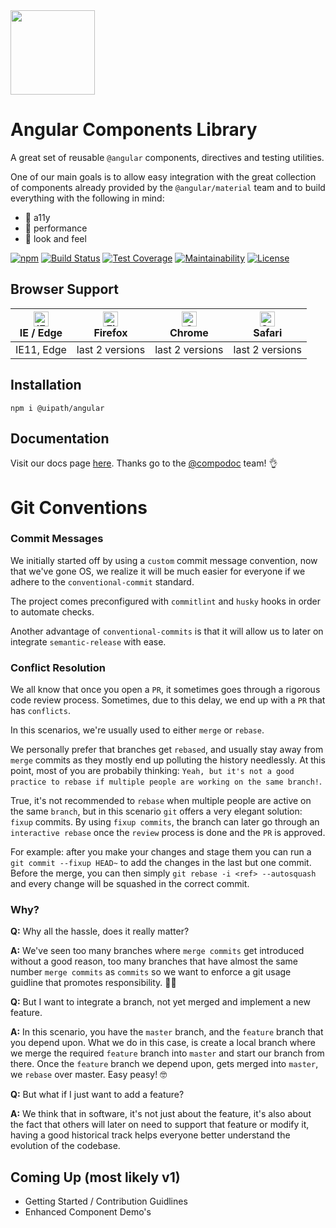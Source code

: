 <img src="https://raw.githubusercontent.com/UiPath/angular-components/master/logo.png" width="135" />

# Angular Components Library

A great set of reusable `@angular` components, directives and testing utilities.

One of our main goals is to allow easy integration with the great collection of components already provided by the `@angular/material` team and to build everything with the following in mind:

- 🤘 a11y
- 🚀 performance
- 💖 look and feel

[![npm](https://img.shields.io/npm/v/@uipath/angular.svg)](https://www.npmjs.com/package/@uipath/angular)
[![Build Status](https://uipath.visualstudio.com/angular-components/_apis/build/status/UiPath.angular-components?branchName=master)](https://uipath.visualstudio.com/angular-components/_build/latest?definitionId=387&branchName=master)
[![Test Coverage](https://api.codeclimate.com/v1/badges/61117dc99c96535bbfb2/test_coverage)](https://codeclimate.com/github/UiPath/angular-components/test_coverage)
[![Maintainability](https://api.codeclimate.com/v1/badges/61117dc99c96535bbfb2/maintainability)](https://codeclimate.com/github/UiPath/angular-components/maintainability)
[![License](https://badgen.net/badge/license/MIT/blue)]()

## Browser Support

| [<img src="https://raw.githubusercontent.com/alrra/browser-logos/master/src/edge/edge_48x48.png" alt="IE / Edge" width="24px" height="24px" />](http://godban.github.io/browsers-support-badges/)</br>IE / Edge | [<img src="https://raw.githubusercontent.com/alrra/browser-logos/master/src/firefox/firefox_48x48.png" alt="Firefox" width="24px" height="24px" />](http://godban.github.io/browsers-support-badges/)</br>Firefox | [<img src="https://raw.githubusercontent.com/alrra/browser-logos/master/src/chrome/chrome_48x48.png" alt="Chrome" width="24px" height="24px" />](http://godban.github.io/browsers-support-badges/)</br>Chrome | [<img src="https://raw.githubusercontent.com/alrra/browser-logos/master/src/safari/safari_48x48.png" alt="Safari" width="24px" height="24px" />](http://godban.github.io/browsers-support-badges/)</br>Safari |
| --------- | --------- | --------- | --------- |
| IE11, Edge| last 2 versions| last 2 versions| last 2 versions

## Installation

`npm i @uipath/angular`

## Documentation

Visit our docs page [here](https://uipath.github.io/angular-components). Thanks go to the [@compodoc](https://compodoc.app/) team! 👌

# Git Conventions

### Commit Messages

We initially started off by using a `custom` commit message convention, now that we've gone OS, we realize it will be much easier for everyone if we adhere to the `conventional-commit` standard.

The project comes preconfigured with `commitlint` and `husky` hooks in order to automate checks.

Another advantage of `conventional-commits` is that it will allow us to later on integrate `semantic-release` with ease.

### Conflict Resolution

We all know that once you open a `PR`, it sometimes goes through a rigorous code review process. Sometimes, due to this delay, we end up with a `PR` that has `conflicts`.

In this scenarios, we're usually used to either `merge` or `rebase`.

We personally prefer that branches get `rebased`, and usually stay away from `merge` commits as they mostly end up polluting the history needlessly. At this point, most of you are probabily thinking: `Yeah, but it's not a good practice to rebase if multiple people are working on the same branch!`.

True, it's not recommended to `rebase` when multiple people are active on the same `branch`, but in this scenario `git` offers a very elegant solution: `fixup` commits. By using `fixup commits`, the branch can later go through an `interactive rebase` once the `review` process is done and the `PR` is approved.

For example: after you make your changes and stage them you can run a `git commit --fixup HEAD~` to add the changes in the last but one commit. Before the merge, you can then simply `git rebase -i <ref> --autosquash` and every change will be squashed in the correct commit.

### Why?

**Q:** Why all the hassle, does it really matter?

**A:** We've seen too many branches where `merge commits` get introduced without a good reason, too many branches that have almost the same number `merge commits` as `commits` so we want to enforce a git usage guidline that promotes responsibility. 🐱‍👤

**Q:** But I want to integrate a branch, not yet merged and implement a new feature.

**A:** In this scenario, you have the `master` branch, and the `feature` branch that you depend upon. What we do in this case, is create a local branch where we merge the required `feature` branch into `master` and start our branch from there. Once the `feature` branch we depend upon, gets merged into `master`, we `rebase` over master. Easy peasy! 🤓

**Q:** But what if I just want to add a feature?

**A:** We think that in software, it's not just about the feature, it's also about the fact that others will later on need to support that feature or modify it, having a good historical track helps everyone better understand the evolution of the codebase.

## Coming Up (most likely v1)

- Getting Started / Contribution Guidlines
- Enhanced Component Demo's
